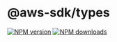 # @aws-sdk/types

[![NPM version](https://img.shields.io/npm/v/@aws-sdk/types/rc.svg)](https://www.npmjs.com/package/@aws-sdk/types)
[![NPM downloads](https://img.shields.io/npm/dm/@aws-sdk/types.svg)](https://www.npmjs.com/package/@aws-sdk/types)

